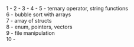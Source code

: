 1 - 
2 - 
3 - 
4 - 
5 - ternary operator, string functions\
6 - bubble sort with arrays\
7 - array of structs\
8 - enum, pointers, vectors\
9 - file manipulation\
10 - 
